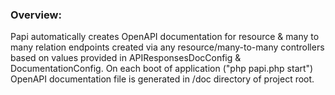 ### Overview:
Papi automatically creates OpenAPI documentation for resource & many to many relation endpoints created via any resource/many-to-many controllers based on values provided in APIResponsesDocConfig & DocumentationConfig. On each boot of application ("php papi.php start") OpenAPI documentation file is generated in /doc directory of project root. 